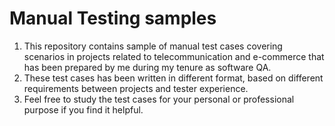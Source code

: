 # Manual Testing samples
1. This repository contains sample of manual test cases covering scenarios in projects related to telecommunication and e-commerce that has been prepared by me during my tenure as software QA.
2. These test cases has been written in different format, based on different requirements between projects and tester experience.
3. Feel free to study the test cases for your personal or professional purpose if you find it helpful.
